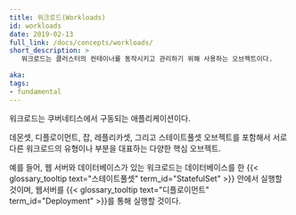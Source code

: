 ```yaml
---
title: 워크로드(Workloads)
id: workloads
date: 2019-02-13
full_link: /docs/concepts/workloads/
short_description: >
   워크로드는 클러스터의 컨테이너를 동작시키고 관리하기 위해 사용하는 오브젝트이다.

aka:
tags:
- fundamental
---
```

  워크로드는 쿠버네티스에서 구동되는 애플리케이션이다.

<!--more-->

데몬셋, 디플로이먼트, 잡, 레플리카셋, 그리고 스테이트풀셋 오브젝트를 포함해서
서로 다른 워크로드의 유형이나 부분을 대표하는 다양한 핵심 오브젝트.

예를 들어, 웹 서버와 데이터베이스가 있는 워크로드는
데이터베이스를 한 {{< glossary_tooltip text="스테이트풀셋" term_id="StatefulSet" >}} 안에서 실행할 것이며,
웹서버를 {{< glossary_tooltip text="디플로이먼트" term_id="Deployment" >}}를 통해 실행할 것이다.

